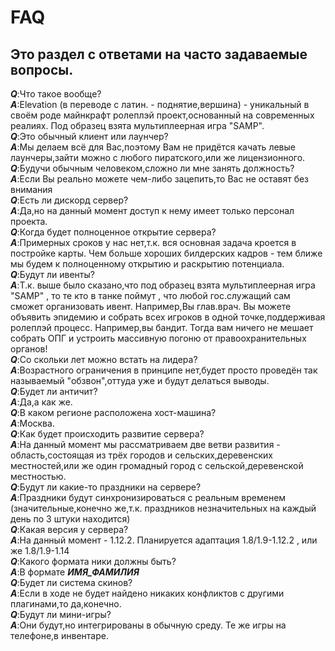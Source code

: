# FAQ
## Это раздел с ответами на часто задаваемые вопросы.
___Q___:Что такое вообще?  
___A___:Elevation (в переводе с латин. - поднятие,вершина) - уникальный в своём роде майнкрафт ролеплэй проект,основанный на современных реалиях. Под образец взята мультиплеерная игра "SAMP".  
___Q___:Это обычный клиент или лаунчер?  
___A___:Мы делаем всё для Вас,поэтому Вам не придётся качать левые лаунчеры,зайти можно с любого пиратского,или же лицензионного.  
___Q___:Будучи обычным человеком,сложно ли мне занять должность?     
___A___:Если Вы реально можете чем-либо зацепить,то Вас не оставят без внимания  
___Q___:Есть ли дискорд сервер?  
___A___:Да,но на данный момент доступ к нему имеет только персонал проекта.  
___Q___:Когда будет полноценное открытие сервера?  
___A___:Примерных сроков у нас нет,т.к. вся основная задача кроется в постройке карты. Чем больше хороших билдерских кадров - тем ближе мы будем к полноценному открытию и раскрытию потенциала.    
___Q___:Будут ли ивенты?  
___A___:Т.к. выше было сказано,что под образец взята мультиплеерная игра "SAMP" , то те кто в танке поймут , что любой гос.служащий сам сможет организовать ивент. Например,Вы глав.врач. Вы можете объявить эпидемию и собрать всех игроков в одной точке,поддерживая ролеплэй процесс. Например,вы бандит. Тогда вам ничего не мешает собрать ОПГ и устроить массивную погоню от правоохранительных органов!  
___Q___:Со скольки лет можно встать на лидера?  
___A___:Возрастного ограничения в принципе нет,будет просто проведён так называемый "обзвон",оттуда уже и будут делаться выводы.    
___Q___:Будет ли античит?  
___A___:Да,а как же.  
___Q___:В каком регионе расположена хост-машина?  
___A___:Москва.    
___Q___:Как будет происходить развитие сервера?  
___A___:На данный момент мы рассматриваем две ветви развития - область,состоящая из трёх городов и сельских,деревенских местностей,или же один громадный город с сельской,деревенской местностью.  
___Q___:Будут ли какие-то праздники на сервере?  
___A___:Праздники будут синхронизироваться с реальным временем (значительные,конечно же,т.к. праздников незначительных на каждый день по 3 штуки находится)  
___Q___:Какая версия у сервера?  
___A___:На данный момент - 1.12.2. Планируется адаптация 1.8/1.9-1.12.2 , или же 1.8/1.9-1.14  
___Q___:Какого формата ники должны быть?  
___A___:В формате ___ИМЯ_ФАМИЛИЯ___  
___Q___:Будет ли система скинов?  
___A___:Если в ходе не будет найдено никаких конфликтов с другими плагинами,то да,конечно.  
___Q___:Будут ли мини-игры?   
___A___:Они будут,но интегрированы в обычную среду. Те же игры на телефоне,в инвентаре.  

